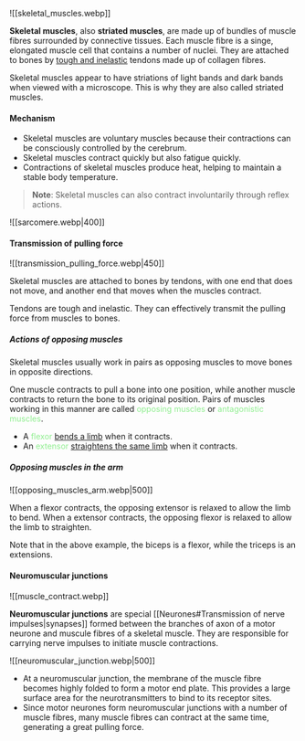 ![[skeletal_muscles.webp]]

**Skeletal muscles**, also **striated muscles**, are made up of bundles of muscle fibres surrounded by connective tissues. Each muscle fibre is a singe, elongated muscle cell that contains a number of nuclei. They are attached to bones by <u>tough and inelastic</u> tendons made up of collagen fibres.

Skeletal muscles appear to have striations of light bands and dark bands when viewed with a microscope. This is why they are also called striated muscles.

#### Mechanism
- Skeletal muscles are voluntary muscles because their contractions can be consciously controlled by the cerebrum.
- Skeletal muscles contract quickly but also fatigue quickly.
- Contractions of skeletal muscles produce heat, helping to maintain a stable body temperature.

> **Note**:
> Skeletal muscles can also contract involuntarily through reflex actions.

![[sarcomere.webp|400]]

#### Transmission of pulling force
![[transmission_pulling_force.webp|450]]

Skeletal muscles are attached to bones by tendons, with one end that does not move, and another end that moves when the muscles contract.

Tendons are tough and inelastic. They can effectively transmit the pulling force from muscles to bones.

##### Actions of opposing muscles
Skeletal muscles usually work in pairs as opposing muscles to move bones in opposite directions.

One muscle contracts to pull a bone into one position, while another muscle contracts to return the bone to its original position. Pairs of muscles working in this manner are called <span style="color: lightgreen">opposing muscles</span> or <span style="color: lightgreen">antagonistic muscles</span>.
- A <span style="color: lightgreen">flexor</span> <u>bends a limb</u> when it contracts.
- An <span style="color: lightgreen">extensor</span> <u>straightens the same limb</u> when it contracts.

##### Opposing muscles in the arm
![[opposing_muscles_arm.webp|500]]

When a flexor contracts, the opposing extensor is relaxed to allow the limb to bend. When a extensor contracts, the opposing flexor is relaxed to allow the limb to straighten.

Note that in the above example, the biceps is a flexor, while the triceps is an extensions.

#### Neuromuscular junctions
![[muscle_contract.webp]]

**Neuromuscular junctions** are special [[Neurones#Transmission of nerve impulses|synapses]] formed between the branches of axon of a motor neurone and muscule fibres of a skeletal muscle. They are responsible for carrying nerve impulses to initiate muscle contractions.

![[neuromuscular_junction.webp|500]]
- At a neuromuscular junction, the membrane of the muscle fibre becomes highly folded to form a motor end plate. This provides a large surface area for the neurotransmitters to bind to its receptor sites.
- Since motor neurones form neuromuscular junctions with a number of muscle fibres, many muscle fibres can contract at the same time, generating a great pulling force.
